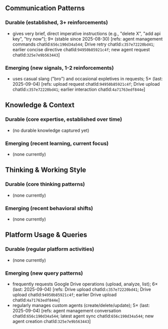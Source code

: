## Communication Patterns
### Durable (established, 3+ reinforcements)
- gives very brief, direct imperative instructions (e.g., "delete X", "add api key", "try now"); 9× (stable since 2025-08-30) [refs: agent management commands chatId:`656c190d34a544`; Drive retry chatId:`c357e72220bd41`; earlier concise directive chatId:`94950b85921c4f`; new agent request chatId:`325e7e9b563443`]

### Emerging (new signals, 1-2 reinforcements)
- uses casual slang ("bro") and occasional expletives in requests; 5× (last: 2025-09-04) [refs: upload request chatId:`94950b85921c4f`; Drive upload chatId:`c357e72220bd41`; earlier interaction chatId:`4a71763edf844e`]

## Knowledge & Context
### Durable (core expertise, established over time)
- (no durable knowledge captured yet)

### Emerging (recent learning, current focus)
- (none currently)

## Thinking & Working Style
### Durable (core thinking patterns)
- (none currently)

### Emerging (recent behavioral shifts)
- (none currently)

## Platform Usage & Queries
### Durable (regular platform activities)
- (none currently)

### Emerging (new query patterns)
- frequently requests Google Drive operations (upload, analyze, list); 6× (last: 2025-09-04) [refs: Drive upload chatId:`c357e72220bd41`; Drive upload chatId:`94950b85921c4f`; earlier Drive upload chatId:`4a71763edf844e`]
- regularly manages custom agents (create/delete/update); 5× (last: 2025-09-04) [refs: agent management conversation chatId:`656c190d34a544`; latest agent sync chatId:`656c190d34a544`; new agent creation chatId:`325e7e9b563443`]